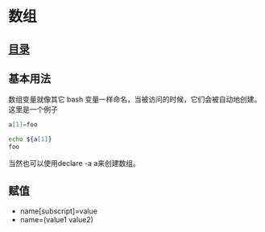 # 数组
## [目录](https://github.com/shgopher/GOFamily/tree/master/%E5%85%A5%E9%97%A8%E7%AF%87/%E6%93%8D%E4%BD%9C%E7%B3%BB%E7%BB%9F/shell)
## 基本用法

数组变量就像其它 bash 变量一样命名，当被访问的时候，它们会被自动地创建。这里是一个例子

```BASH
a[1]=foo

echo ${a[1]}
foo
```
当然也可以使用declare -a a来创建数组。

## 赋值

- name[subscript]=value
- name=(value1 value2)
